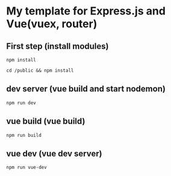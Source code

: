 # My template for Express.js and Vue(vuex, router)

## First step (install modules)
```
npm install

cd /public && npm install
```

## dev server (vue build and start nodemon)
```
npm run dev

```

## vue build (vue build)
```
npm run build

```

## vue dev (vue dev server)
```
npm run vue-dev

```